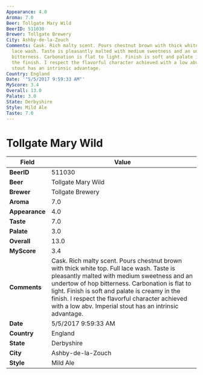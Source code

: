 ```yaml
---
Appearance: 4.0
Aroma: 7.0
Beer: Tollgate Mary Wild
BeerID: 511030
Brewer: Tollgate Brewery
City: Ashby-de-la-Zouch
Comments: Cask. Rich malty scent. Pours chestnut brown with thick white top. Full
  lace wash. Taste is pleasantly malted with medium sweetness and an undertow of hop
  bitterness. Carbonation is flat to light. Finish is soft and palate is creamy in
  the finish. I respect the flavorful character achieved with a low abv. Imperial
  stout has an intrinsic advantage.
Country: England
Date: '"5/5/2017 9:59:33 AM"'
MyScore: 3.4
Overall: 13.0
Palate: 3.0
State: Derbyshire
Style: Mild Ale
Taste: 7.0
---
```


# Tollgate Mary Wild

| Field         | Value |
|---------------|-------|
| **BeerID** | 511030 |
| **Beer** | Tollgate Mary Wild |
| **Brewer** | Tollgate Brewery |
| **Aroma** | 7.0 |
| **Appearance** | 4.0 |
| **Taste** | 7.0 |
| **Palate** | 3.0 |
| **Overall** | 13.0 |
| **MyScore** | 3.4 |
| **Comments** | Cask. Rich malty scent. Pours chestnut brown with thick white top. Full lace wash. Taste is pleasantly malted with medium sweetness and an undertow of hop bitterness. Carbonation is flat to light. Finish is soft and palate is creamy in the finish. I respect the flavorful character achieved with a low abv. Imperial stout has an intrinsic advantage. |
| **Date** | 5/5/2017 9:59:33 AM |
| **Country** | England |
| **State** | Derbyshire |
| **City** | Ashby-de-la-Zouch |
| **Style** | Mild Ale |
